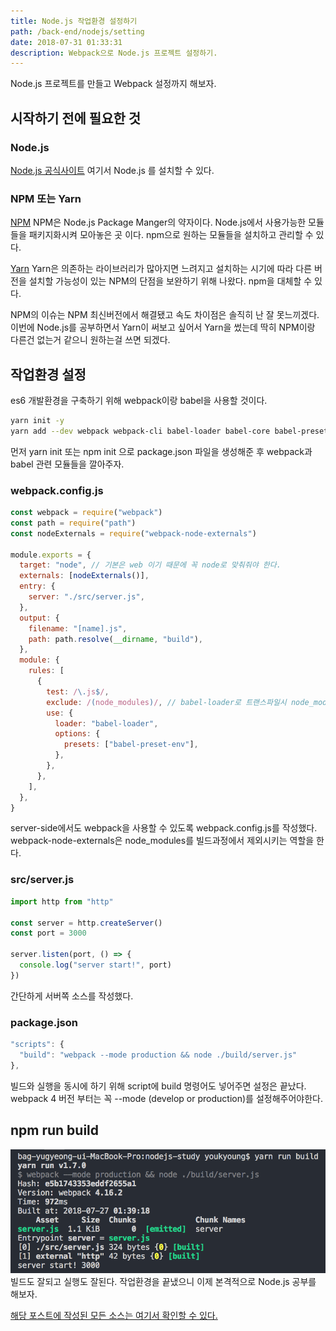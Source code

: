 ```yaml
---
title: Node.js 작업환경 설정하기
path: /back-end/nodejs/setting
date: 2018-07-31 01:33:31
description: Webpack으로 Node.js 프로젝트 설정하기.
---
```


Node.js 프로젝트를 만들고 Webpack 설정까지 해보자.

## 시작하기 전에 필요한 것

### Node.js

[Node.js 공식사이트](https://nodejs.org/ko/)
여기서 Node.js 를 설치할 수 있다.

### NPM 또는 Yarn

[NPM](https://www.npmjs.com/)
NPM은 Node.js Package Manger의 약자이다. Node.js에서 사용가능한 모듈들을 패키지화시켜 모아놓은 곳 이다. npm으로 원하는 모듈들을 설치하고 관리할 수 있다.

[Yarn](https://yarnpkg.com/lang/en/)
Yarn은 의존하는 라이브러리가 많아지면 느려지고 설치하는 시기에 따라 다른 버전을 설치할 가능성이 있는 NPM의 단점을 보완하기 위해 나왔다. npm을 대체할 수 있다.

NPM의 이슈는 NPM 최신버전에서 해결됐고 속도 차이점은 솔직히 난 잘 못느끼겠다. 이번에 Node.js를 공부하면서 Yarn이 써보고 싶어서 Yarn을 썼는데 딱히 NPM이랑 다른건 없는거 같으니 원하는걸 쓰면 되겠다.

## 작업환경 설정

es6 개발환경을 구축하기 위해 webpack이랑 babel을 사용할 것이다.

```bash
yarn init -y
yarn add --dev webpack webpack-cli babel-loader babel-core babel-preset-env
```

먼저 yarn init 또는 npm init 으로 package.json 파일을 생성해준 후 webpack과 babel 관련 모듈들을 깔아주자.

### webpack.config.js

```javascript
const webpack = require("webpack")
const path = require("path")
const nodeExternals = require("webpack-node-externals")

module.exports = {
  target: "node", // 기본은 web 이기 때문에 꼭 node로 맞춰줘야 한다.
  externals: [nodeExternals()],
  entry: {
    server: "./src/server.js",
  },
  output: {
    filename: "[name].js",
    path: path.resolve(__dirname, "build"),
  },
  module: {
    rules: [
      {
        test: /\.js$/,
        exclude: /(node_modules)/, // babel-loader로 트랜스파일시 node_modules는 제외한다.
        use: {
          loader: "babel-loader",
          options: {
            presets: ["babel-preset-env"],
          },
        },
      },
    ],
  },
}
```

server-side에서도 webpack을 사용할 수 있도록 webpack.config.js를 작성했다. webpack-node-externals은 node_modules를 빌드과정에서 제외시키는 역할을 한다.

### src/server.js

```javascript
import http from "http"

const server = http.createServer()
const port = 3000

server.listen(port, () => {
  console.log("server start!", port)
})
```

간단하게 서버쪽 소스를 작성했다.

### package.json

```javascript
"scripts": {
  "build": "webpack --mode production && node ./build/server.js"
},
```

빌드와 실행을 동시에 하기 위해 script에 build 명령어도 넣어주면 설정은 끝났다.
webpack 4 버전 부터는 꼭 --mode (develop or production)를 설정해주어야한다.

## npm run build

![실행 결과](../images/backend/nodejs-setting-1.png)
빌드도 잘되고 실행도 잘된다. 작업환경을 끝냈으니 이제 본격적으로 Node.js 공부를 해보자.

[해당 포스트에 작성된 모든 소스는 여기서 확인할 수 있다.](https://github.com/partyKyoung/nodejs-study)
